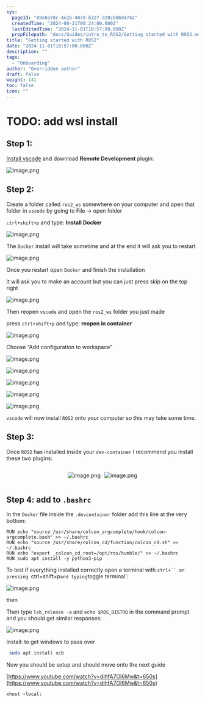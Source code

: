 ```yaml
---
sys:
  pageId: "89e0a78c-4e2b-4070-b327-d28cb0694742"
  createdTime: "2024-08-21T00:24:00.000Z"
  lastEditedTime: "2024-11-01T18:57:00.000Z"
  propFilepath: "docs/Guides/intro_to_ROS2/Getting started with ROS2.md"
title: "Getting started with ROS2"
date: "2024-11-01T18:57:00.000Z"
description: ""
tags:
  - "Onboarding"
author: "Overridden author"
draft: false
weight: 141
toc: false
icon: ""
---
```


# TODO: add wsl install

## Step 1:

[Install vscode](https://code.visualstudio.com/download) and download **Remote Development** plugin:

![image.png](https://prod-files-secure.s3.us-west-2.amazonaws.com/d518164a-d88e-44d1-a4ee-3adb3bd8bce0/efb52993-1881-4a40-b95e-6f020334f022/image.png?X-Amz-Algorithm=AWS4-HMAC-SHA256&X-Amz-Content-Sha256=UNSIGNED-PAYLOAD&X-Amz-Credential=ASIAZI2LB466S236F26N%2F20250410%2Fus-west-2%2Fs3%2Faws4_request&X-Amz-Date=20250410T161032Z&X-Amz-Expires=3600&X-Amz-Security-Token=IQoJb3JpZ2luX2VjEDAaCXVzLXdlc3QtMiJHMEUCIQCxKhyhGLmrhV9DMwEkzDxwQK3f8bkJaz7QXoLtgCsjAAIgC21ISgETPXhhfysSdB73cuheuO4is%2F7OshtA%2FDxcwkAqiAQIqf%2F%2F%2F%2F%2F%2F%2F%2F%2F%2FARAAGgw2Mzc0MjMxODM4MDUiDFFxPy2cK66fozA0nyrcA1nyRx3LdcqzHDa25rUvaNaykFPY77p7mgj00wNPcRhYsHt24SyjT6KpZc73elj7nZzQHP08DC3DwLhhuBIDgghmzBm5b%2BQsYHFghNR2ZAAe750DQ4is0PH5Efa9wlaekcp3Mcd6h3ge8t1lSYhLonfad3i%2BKQV1QrPOWNqcn9gNsg0eDMEycuNJPGUa2HbfcB8nOfD0VWgBGXw9yHdaEgg0nZrByBdOENkHOLec5TA0lnYc%2BF4u2G8fdgc3BWy7%2FhTBZNJ1SWXDKUWYH31SDst8MHhaAA4T5oP97Qz%2FxCLzmu%2BcVC1JbJLyagfJrH3zwIERaRgvszrNz1UIOFNGMotrjK7PkJ6X4F65koGkdt2q%2BcVjGJmRJma2D%2Fo7WhN5CpiwlWzt7qvFWcmIp6aHsmJB7NhcSJYDLxoM8TghvF0HNCs7jdqcp236CsDqgZw7uUSgQb3RDi%2FDz2wLU4SH9vheOBLX4c0wJhCQkqBuV7o9goX8YSVagTKTCrsTmSOicaCGbRrDATx%2FZ9svFnaaqH8EF9V%2FDZevjYKLrouSyM6HE1ZTOBVgu0qh8gXq25fFix1pDB3TML1U6nBDPLgACd5gTZVZQHNzc5NnLKvWV5KOfEUVT%2BBX3Cp9HRSxMKzU378GOqUBCqYYvIw5dJA3%2Fd6tv05jBClFH6RvdtUOKRF%2BwF8nPn9tPEMzNKmFuVCQ%2B1z0%2B9RdR7NAeAsM%2FnyJ98zOmxOyFRjE5JcAFVDSABBV6%2FsCmcBU3C2VM7CVMqG5b6O4ydD5n2nWNLQLbj42CKsGlIEYfNbhaUOOb6fY9vUBNDX8SdP4lB4iSJNcklHlefquYOBr%2BcGaRen8mqGMZPEC%2Folg4mQ%2BVA0E&X-Amz-Signature=82bc161a5eca8d78cd7c9b2ca92be649a94672400ad07eabe9d5ce2be1a91557&X-Amz-SignedHeaders=host&x-id=GetObject)

## Step 2:

Create a folder called `ros2_ws` somewhere on your computer and open that folder in `vscode` by going to File → open folder 

`ctrl+shift+p` and type: **Install Docker**

![image.png](https://prod-files-secure.s3.us-west-2.amazonaws.com/d518164a-d88e-44d1-a4ee-3adb3bd8bce0/2269dc0e-1cd5-47ff-bceb-c04ad9b2eab0/image.png?X-Amz-Algorithm=AWS4-HMAC-SHA256&X-Amz-Content-Sha256=UNSIGNED-PAYLOAD&X-Amz-Credential=ASIAZI2LB466S236F26N%2F20250410%2Fus-west-2%2Fs3%2Faws4_request&X-Amz-Date=20250410T161032Z&X-Amz-Expires=3600&X-Amz-Security-Token=IQoJb3JpZ2luX2VjEDAaCXVzLXdlc3QtMiJHMEUCIQCxKhyhGLmrhV9DMwEkzDxwQK3f8bkJaz7QXoLtgCsjAAIgC21ISgETPXhhfysSdB73cuheuO4is%2F7OshtA%2FDxcwkAqiAQIqf%2F%2F%2F%2F%2F%2F%2F%2F%2F%2FARAAGgw2Mzc0MjMxODM4MDUiDFFxPy2cK66fozA0nyrcA1nyRx3LdcqzHDa25rUvaNaykFPY77p7mgj00wNPcRhYsHt24SyjT6KpZc73elj7nZzQHP08DC3DwLhhuBIDgghmzBm5b%2BQsYHFghNR2ZAAe750DQ4is0PH5Efa9wlaekcp3Mcd6h3ge8t1lSYhLonfad3i%2BKQV1QrPOWNqcn9gNsg0eDMEycuNJPGUa2HbfcB8nOfD0VWgBGXw9yHdaEgg0nZrByBdOENkHOLec5TA0lnYc%2BF4u2G8fdgc3BWy7%2FhTBZNJ1SWXDKUWYH31SDst8MHhaAA4T5oP97Qz%2FxCLzmu%2BcVC1JbJLyagfJrH3zwIERaRgvszrNz1UIOFNGMotrjK7PkJ6X4F65koGkdt2q%2BcVjGJmRJma2D%2Fo7WhN5CpiwlWzt7qvFWcmIp6aHsmJB7NhcSJYDLxoM8TghvF0HNCs7jdqcp236CsDqgZw7uUSgQb3RDi%2FDz2wLU4SH9vheOBLX4c0wJhCQkqBuV7o9goX8YSVagTKTCrsTmSOicaCGbRrDATx%2FZ9svFnaaqH8EF9V%2FDZevjYKLrouSyM6HE1ZTOBVgu0qh8gXq25fFix1pDB3TML1U6nBDPLgACd5gTZVZQHNzc5NnLKvWV5KOfEUVT%2BBX3Cp9HRSxMKzU378GOqUBCqYYvIw5dJA3%2Fd6tv05jBClFH6RvdtUOKRF%2BwF8nPn9tPEMzNKmFuVCQ%2B1z0%2B9RdR7NAeAsM%2FnyJ98zOmxOyFRjE5JcAFVDSABBV6%2FsCmcBU3C2VM7CVMqG5b6O4ydD5n2nWNLQLbj42CKsGlIEYfNbhaUOOb6fY9vUBNDX8SdP4lB4iSJNcklHlefquYOBr%2BcGaRen8mqGMZPEC%2Folg4mQ%2BVA0E&X-Amz-Signature=f862bbe35195c353eb723a103cc89fbc6aaf5bed860919ba7dbb0d62f57a30c0&X-Amz-SignedHeaders=host&x-id=GetObject)

The `Docker` install will take sometime and at the end it will ask you to restart

![image.png](https://prod-files-secure.s3.us-west-2.amazonaws.com/d518164a-d88e-44d1-a4ee-3adb3bd8bce0/ed233f78-be33-4b1f-b89c-9c346c0e961e/image.png?X-Amz-Algorithm=AWS4-HMAC-SHA256&X-Amz-Content-Sha256=UNSIGNED-PAYLOAD&X-Amz-Credential=ASIAZI2LB466S236F26N%2F20250410%2Fus-west-2%2Fs3%2Faws4_request&X-Amz-Date=20250410T161032Z&X-Amz-Expires=3600&X-Amz-Security-Token=IQoJb3JpZ2luX2VjEDAaCXVzLXdlc3QtMiJHMEUCIQCxKhyhGLmrhV9DMwEkzDxwQK3f8bkJaz7QXoLtgCsjAAIgC21ISgETPXhhfysSdB73cuheuO4is%2F7OshtA%2FDxcwkAqiAQIqf%2F%2F%2F%2F%2F%2F%2F%2F%2F%2FARAAGgw2Mzc0MjMxODM4MDUiDFFxPy2cK66fozA0nyrcA1nyRx3LdcqzHDa25rUvaNaykFPY77p7mgj00wNPcRhYsHt24SyjT6KpZc73elj7nZzQHP08DC3DwLhhuBIDgghmzBm5b%2BQsYHFghNR2ZAAe750DQ4is0PH5Efa9wlaekcp3Mcd6h3ge8t1lSYhLonfad3i%2BKQV1QrPOWNqcn9gNsg0eDMEycuNJPGUa2HbfcB8nOfD0VWgBGXw9yHdaEgg0nZrByBdOENkHOLec5TA0lnYc%2BF4u2G8fdgc3BWy7%2FhTBZNJ1SWXDKUWYH31SDst8MHhaAA4T5oP97Qz%2FxCLzmu%2BcVC1JbJLyagfJrH3zwIERaRgvszrNz1UIOFNGMotrjK7PkJ6X4F65koGkdt2q%2BcVjGJmRJma2D%2Fo7WhN5CpiwlWzt7qvFWcmIp6aHsmJB7NhcSJYDLxoM8TghvF0HNCs7jdqcp236CsDqgZw7uUSgQb3RDi%2FDz2wLU4SH9vheOBLX4c0wJhCQkqBuV7o9goX8YSVagTKTCrsTmSOicaCGbRrDATx%2FZ9svFnaaqH8EF9V%2FDZevjYKLrouSyM6HE1ZTOBVgu0qh8gXq25fFix1pDB3TML1U6nBDPLgACd5gTZVZQHNzc5NnLKvWV5KOfEUVT%2BBX3Cp9HRSxMKzU378GOqUBCqYYvIw5dJA3%2Fd6tv05jBClFH6RvdtUOKRF%2BwF8nPn9tPEMzNKmFuVCQ%2B1z0%2B9RdR7NAeAsM%2FnyJ98zOmxOyFRjE5JcAFVDSABBV6%2FsCmcBU3C2VM7CVMqG5b6O4ydD5n2nWNLQLbj42CKsGlIEYfNbhaUOOb6fY9vUBNDX8SdP4lB4iSJNcklHlefquYOBr%2BcGaRen8mqGMZPEC%2Folg4mQ%2BVA0E&X-Amz-Signature=354401852f2fc15375fcbd8569f861d67e3009ccc67e6fc9be82402c2157bb1f&X-Amz-SignedHeaders=host&x-id=GetObject)

Once you restart open `Docker` and finish the installation

It will ask you to make an account but you can just press skip on the top right

![image.png](https://prod-files-secure.s3.us-west-2.amazonaws.com/d518164a-d88e-44d1-a4ee-3adb3bd8bce0/21010ad9-1659-4fd9-9f59-9932a09b2a3d/image.png?X-Amz-Algorithm=AWS4-HMAC-SHA256&X-Amz-Content-Sha256=UNSIGNED-PAYLOAD&X-Amz-Credential=ASIAZI2LB466S236F26N%2F20250410%2Fus-west-2%2Fs3%2Faws4_request&X-Amz-Date=20250410T161032Z&X-Amz-Expires=3600&X-Amz-Security-Token=IQoJb3JpZ2luX2VjEDAaCXVzLXdlc3QtMiJHMEUCIQCxKhyhGLmrhV9DMwEkzDxwQK3f8bkJaz7QXoLtgCsjAAIgC21ISgETPXhhfysSdB73cuheuO4is%2F7OshtA%2FDxcwkAqiAQIqf%2F%2F%2F%2F%2F%2F%2F%2F%2F%2FARAAGgw2Mzc0MjMxODM4MDUiDFFxPy2cK66fozA0nyrcA1nyRx3LdcqzHDa25rUvaNaykFPY77p7mgj00wNPcRhYsHt24SyjT6KpZc73elj7nZzQHP08DC3DwLhhuBIDgghmzBm5b%2BQsYHFghNR2ZAAe750DQ4is0PH5Efa9wlaekcp3Mcd6h3ge8t1lSYhLonfad3i%2BKQV1QrPOWNqcn9gNsg0eDMEycuNJPGUa2HbfcB8nOfD0VWgBGXw9yHdaEgg0nZrByBdOENkHOLec5TA0lnYc%2BF4u2G8fdgc3BWy7%2FhTBZNJ1SWXDKUWYH31SDst8MHhaAA4T5oP97Qz%2FxCLzmu%2BcVC1JbJLyagfJrH3zwIERaRgvszrNz1UIOFNGMotrjK7PkJ6X4F65koGkdt2q%2BcVjGJmRJma2D%2Fo7WhN5CpiwlWzt7qvFWcmIp6aHsmJB7NhcSJYDLxoM8TghvF0HNCs7jdqcp236CsDqgZw7uUSgQb3RDi%2FDz2wLU4SH9vheOBLX4c0wJhCQkqBuV7o9goX8YSVagTKTCrsTmSOicaCGbRrDATx%2FZ9svFnaaqH8EF9V%2FDZevjYKLrouSyM6HE1ZTOBVgu0qh8gXq25fFix1pDB3TML1U6nBDPLgACd5gTZVZQHNzc5NnLKvWV5KOfEUVT%2BBX3Cp9HRSxMKzU378GOqUBCqYYvIw5dJA3%2Fd6tv05jBClFH6RvdtUOKRF%2BwF8nPn9tPEMzNKmFuVCQ%2B1z0%2B9RdR7NAeAsM%2FnyJ98zOmxOyFRjE5JcAFVDSABBV6%2FsCmcBU3C2VM7CVMqG5b6O4ydD5n2nWNLQLbj42CKsGlIEYfNbhaUOOb6fY9vUBNDX8SdP4lB4iSJNcklHlefquYOBr%2BcGaRen8mqGMZPEC%2Folg4mQ%2BVA0E&X-Amz-Signature=ce47ba5710f68a619d1e7e92e0257c11c251e5e54098f2f0e755a8cd40c31f99&X-Amz-SignedHeaders=host&x-id=GetObject)

Then reopen `vscode` and open the `ros2_ws` folder you just made

press `ctrl+shift+p` and type: **reopen in container**

![image.png](https://prod-files-secure.s3.us-west-2.amazonaws.com/d518164a-d88e-44d1-a4ee-3adb3bd8bce0/4e93b8c2-41ad-488c-8095-c74205196118/image.png?X-Amz-Algorithm=AWS4-HMAC-SHA256&X-Amz-Content-Sha256=UNSIGNED-PAYLOAD&X-Amz-Credential=ASIAZI2LB466S236F26N%2F20250410%2Fus-west-2%2Fs3%2Faws4_request&X-Amz-Date=20250410T161032Z&X-Amz-Expires=3600&X-Amz-Security-Token=IQoJb3JpZ2luX2VjEDAaCXVzLXdlc3QtMiJHMEUCIQCxKhyhGLmrhV9DMwEkzDxwQK3f8bkJaz7QXoLtgCsjAAIgC21ISgETPXhhfysSdB73cuheuO4is%2F7OshtA%2FDxcwkAqiAQIqf%2F%2F%2F%2F%2F%2F%2F%2F%2F%2FARAAGgw2Mzc0MjMxODM4MDUiDFFxPy2cK66fozA0nyrcA1nyRx3LdcqzHDa25rUvaNaykFPY77p7mgj00wNPcRhYsHt24SyjT6KpZc73elj7nZzQHP08DC3DwLhhuBIDgghmzBm5b%2BQsYHFghNR2ZAAe750DQ4is0PH5Efa9wlaekcp3Mcd6h3ge8t1lSYhLonfad3i%2BKQV1QrPOWNqcn9gNsg0eDMEycuNJPGUa2HbfcB8nOfD0VWgBGXw9yHdaEgg0nZrByBdOENkHOLec5TA0lnYc%2BF4u2G8fdgc3BWy7%2FhTBZNJ1SWXDKUWYH31SDst8MHhaAA4T5oP97Qz%2FxCLzmu%2BcVC1JbJLyagfJrH3zwIERaRgvszrNz1UIOFNGMotrjK7PkJ6X4F65koGkdt2q%2BcVjGJmRJma2D%2Fo7WhN5CpiwlWzt7qvFWcmIp6aHsmJB7NhcSJYDLxoM8TghvF0HNCs7jdqcp236CsDqgZw7uUSgQb3RDi%2FDz2wLU4SH9vheOBLX4c0wJhCQkqBuV7o9goX8YSVagTKTCrsTmSOicaCGbRrDATx%2FZ9svFnaaqH8EF9V%2FDZevjYKLrouSyM6HE1ZTOBVgu0qh8gXq25fFix1pDB3TML1U6nBDPLgACd5gTZVZQHNzc5NnLKvWV5KOfEUVT%2BBX3Cp9HRSxMKzU378GOqUBCqYYvIw5dJA3%2Fd6tv05jBClFH6RvdtUOKRF%2BwF8nPn9tPEMzNKmFuVCQ%2B1z0%2B9RdR7NAeAsM%2FnyJ98zOmxOyFRjE5JcAFVDSABBV6%2FsCmcBU3C2VM7CVMqG5b6O4ydD5n2nWNLQLbj42CKsGlIEYfNbhaUOOb6fY9vUBNDX8SdP4lB4iSJNcklHlefquYOBr%2BcGaRen8mqGMZPEC%2Folg4mQ%2BVA0E&X-Amz-Signature=10cdd4710deeb91dafc42f764b15eeb88c80cbc250bec6b25ac02c2ae3177484&X-Amz-SignedHeaders=host&x-id=GetObject)

Choose “Add configuration to workspace”

![image.png](https://prod-files-secure.s3.us-west-2.amazonaws.com/d518164a-d88e-44d1-a4ee-3adb3bd8bce0/9560b282-5060-4989-ba37-97e7b2c22476/image.png?X-Amz-Algorithm=AWS4-HMAC-SHA256&X-Amz-Content-Sha256=UNSIGNED-PAYLOAD&X-Amz-Credential=ASIAZI2LB466S236F26N%2F20250410%2Fus-west-2%2Fs3%2Faws4_request&X-Amz-Date=20250410T161032Z&X-Amz-Expires=3600&X-Amz-Security-Token=IQoJb3JpZ2luX2VjEDAaCXVzLXdlc3QtMiJHMEUCIQCxKhyhGLmrhV9DMwEkzDxwQK3f8bkJaz7QXoLtgCsjAAIgC21ISgETPXhhfysSdB73cuheuO4is%2F7OshtA%2FDxcwkAqiAQIqf%2F%2F%2F%2F%2F%2F%2F%2F%2F%2FARAAGgw2Mzc0MjMxODM4MDUiDFFxPy2cK66fozA0nyrcA1nyRx3LdcqzHDa25rUvaNaykFPY77p7mgj00wNPcRhYsHt24SyjT6KpZc73elj7nZzQHP08DC3DwLhhuBIDgghmzBm5b%2BQsYHFghNR2ZAAe750DQ4is0PH5Efa9wlaekcp3Mcd6h3ge8t1lSYhLonfad3i%2BKQV1QrPOWNqcn9gNsg0eDMEycuNJPGUa2HbfcB8nOfD0VWgBGXw9yHdaEgg0nZrByBdOENkHOLec5TA0lnYc%2BF4u2G8fdgc3BWy7%2FhTBZNJ1SWXDKUWYH31SDst8MHhaAA4T5oP97Qz%2FxCLzmu%2BcVC1JbJLyagfJrH3zwIERaRgvszrNz1UIOFNGMotrjK7PkJ6X4F65koGkdt2q%2BcVjGJmRJma2D%2Fo7WhN5CpiwlWzt7qvFWcmIp6aHsmJB7NhcSJYDLxoM8TghvF0HNCs7jdqcp236CsDqgZw7uUSgQb3RDi%2FDz2wLU4SH9vheOBLX4c0wJhCQkqBuV7o9goX8YSVagTKTCrsTmSOicaCGbRrDATx%2FZ9svFnaaqH8EF9V%2FDZevjYKLrouSyM6HE1ZTOBVgu0qh8gXq25fFix1pDB3TML1U6nBDPLgACd5gTZVZQHNzc5NnLKvWV5KOfEUVT%2BBX3Cp9HRSxMKzU378GOqUBCqYYvIw5dJA3%2Fd6tv05jBClFH6RvdtUOKRF%2BwF8nPn9tPEMzNKmFuVCQ%2B1z0%2B9RdR7NAeAsM%2FnyJ98zOmxOyFRjE5JcAFVDSABBV6%2FsCmcBU3C2VM7CVMqG5b6O4ydD5n2nWNLQLbj42CKsGlIEYfNbhaUOOb6fY9vUBNDX8SdP4lB4iSJNcklHlefquYOBr%2BcGaRen8mqGMZPEC%2Folg4mQ%2BVA0E&X-Amz-Signature=cb40bc624e93ee155f9e4b331ac1e860554a9212b8ac8aa8132a1df1a0910d9e&X-Amz-SignedHeaders=host&x-id=GetObject)

![image.png](https://prod-files-secure.s3.us-west-2.amazonaws.com/d518164a-d88e-44d1-a4ee-3adb3bd8bce0/2ee63f81-886b-48e8-a553-dc6e5eac99e4/image.png?X-Amz-Algorithm=AWS4-HMAC-SHA256&X-Amz-Content-Sha256=UNSIGNED-PAYLOAD&X-Amz-Credential=ASIAZI2LB466S236F26N%2F20250410%2Fus-west-2%2Fs3%2Faws4_request&X-Amz-Date=20250410T161032Z&X-Amz-Expires=3600&X-Amz-Security-Token=IQoJb3JpZ2luX2VjEDAaCXVzLXdlc3QtMiJHMEUCIQCxKhyhGLmrhV9DMwEkzDxwQK3f8bkJaz7QXoLtgCsjAAIgC21ISgETPXhhfysSdB73cuheuO4is%2F7OshtA%2FDxcwkAqiAQIqf%2F%2F%2F%2F%2F%2F%2F%2F%2F%2FARAAGgw2Mzc0MjMxODM4MDUiDFFxPy2cK66fozA0nyrcA1nyRx3LdcqzHDa25rUvaNaykFPY77p7mgj00wNPcRhYsHt24SyjT6KpZc73elj7nZzQHP08DC3DwLhhuBIDgghmzBm5b%2BQsYHFghNR2ZAAe750DQ4is0PH5Efa9wlaekcp3Mcd6h3ge8t1lSYhLonfad3i%2BKQV1QrPOWNqcn9gNsg0eDMEycuNJPGUa2HbfcB8nOfD0VWgBGXw9yHdaEgg0nZrByBdOENkHOLec5TA0lnYc%2BF4u2G8fdgc3BWy7%2FhTBZNJ1SWXDKUWYH31SDst8MHhaAA4T5oP97Qz%2FxCLzmu%2BcVC1JbJLyagfJrH3zwIERaRgvszrNz1UIOFNGMotrjK7PkJ6X4F65koGkdt2q%2BcVjGJmRJma2D%2Fo7WhN5CpiwlWzt7qvFWcmIp6aHsmJB7NhcSJYDLxoM8TghvF0HNCs7jdqcp236CsDqgZw7uUSgQb3RDi%2FDz2wLU4SH9vheOBLX4c0wJhCQkqBuV7o9goX8YSVagTKTCrsTmSOicaCGbRrDATx%2FZ9svFnaaqH8EF9V%2FDZevjYKLrouSyM6HE1ZTOBVgu0qh8gXq25fFix1pDB3TML1U6nBDPLgACd5gTZVZQHNzc5NnLKvWV5KOfEUVT%2BBX3Cp9HRSxMKzU378GOqUBCqYYvIw5dJA3%2Fd6tv05jBClFH6RvdtUOKRF%2BwF8nPn9tPEMzNKmFuVCQ%2B1z0%2B9RdR7NAeAsM%2FnyJ98zOmxOyFRjE5JcAFVDSABBV6%2FsCmcBU3C2VM7CVMqG5b6O4ydD5n2nWNLQLbj42CKsGlIEYfNbhaUOOb6fY9vUBNDX8SdP4lB4iSJNcklHlefquYOBr%2BcGaRen8mqGMZPEC%2Folg4mQ%2BVA0E&X-Amz-Signature=3cf2624957875057c2685f9df49d2e579cbc49c5718602eb5befc67ee97f0744&X-Amz-SignedHeaders=host&x-id=GetObject)

![image.png](https://prod-files-secure.s3.us-west-2.amazonaws.com/d518164a-d88e-44d1-a4ee-3adb3bd8bce0/ae1580b2-b048-407e-aed9-b584224a7a04/image.png?X-Amz-Algorithm=AWS4-HMAC-SHA256&X-Amz-Content-Sha256=UNSIGNED-PAYLOAD&X-Amz-Credential=ASIAZI2LB466S236F26N%2F20250410%2Fus-west-2%2Fs3%2Faws4_request&X-Amz-Date=20250410T161032Z&X-Amz-Expires=3600&X-Amz-Security-Token=IQoJb3JpZ2luX2VjEDAaCXVzLXdlc3QtMiJHMEUCIQCxKhyhGLmrhV9DMwEkzDxwQK3f8bkJaz7QXoLtgCsjAAIgC21ISgETPXhhfysSdB73cuheuO4is%2F7OshtA%2FDxcwkAqiAQIqf%2F%2F%2F%2F%2F%2F%2F%2F%2F%2FARAAGgw2Mzc0MjMxODM4MDUiDFFxPy2cK66fozA0nyrcA1nyRx3LdcqzHDa25rUvaNaykFPY77p7mgj00wNPcRhYsHt24SyjT6KpZc73elj7nZzQHP08DC3DwLhhuBIDgghmzBm5b%2BQsYHFghNR2ZAAe750DQ4is0PH5Efa9wlaekcp3Mcd6h3ge8t1lSYhLonfad3i%2BKQV1QrPOWNqcn9gNsg0eDMEycuNJPGUa2HbfcB8nOfD0VWgBGXw9yHdaEgg0nZrByBdOENkHOLec5TA0lnYc%2BF4u2G8fdgc3BWy7%2FhTBZNJ1SWXDKUWYH31SDst8MHhaAA4T5oP97Qz%2FxCLzmu%2BcVC1JbJLyagfJrH3zwIERaRgvszrNz1UIOFNGMotrjK7PkJ6X4F65koGkdt2q%2BcVjGJmRJma2D%2Fo7WhN5CpiwlWzt7qvFWcmIp6aHsmJB7NhcSJYDLxoM8TghvF0HNCs7jdqcp236CsDqgZw7uUSgQb3RDi%2FDz2wLU4SH9vheOBLX4c0wJhCQkqBuV7o9goX8YSVagTKTCrsTmSOicaCGbRrDATx%2FZ9svFnaaqH8EF9V%2FDZevjYKLrouSyM6HE1ZTOBVgu0qh8gXq25fFix1pDB3TML1U6nBDPLgACd5gTZVZQHNzc5NnLKvWV5KOfEUVT%2BBX3Cp9HRSxMKzU378GOqUBCqYYvIw5dJA3%2Fd6tv05jBClFH6RvdtUOKRF%2BwF8nPn9tPEMzNKmFuVCQ%2B1z0%2B9RdR7NAeAsM%2FnyJ98zOmxOyFRjE5JcAFVDSABBV6%2FsCmcBU3C2VM7CVMqG5b6O4ydD5n2nWNLQLbj42CKsGlIEYfNbhaUOOb6fY9vUBNDX8SdP4lB4iSJNcklHlefquYOBr%2BcGaRen8mqGMZPEC%2Folg4mQ%2BVA0E&X-Amz-Signature=7a03054880b9d5148efede76a931df124b7733dfff6cba08f899bb701d740065&X-Amz-SignedHeaders=host&x-id=GetObject)

![image.png](https://prod-files-secure.s3.us-west-2.amazonaws.com/d518164a-d88e-44d1-a4ee-3adb3bd8bce0/53255b28-f75e-430f-b9e3-c0ac8577e42b/image.png?X-Amz-Algorithm=AWS4-HMAC-SHA256&X-Amz-Content-Sha256=UNSIGNED-PAYLOAD&X-Amz-Credential=ASIAZI2LB466S236F26N%2F20250410%2Fus-west-2%2Fs3%2Faws4_request&X-Amz-Date=20250410T161032Z&X-Amz-Expires=3600&X-Amz-Security-Token=IQoJb3JpZ2luX2VjEDAaCXVzLXdlc3QtMiJHMEUCIQCxKhyhGLmrhV9DMwEkzDxwQK3f8bkJaz7QXoLtgCsjAAIgC21ISgETPXhhfysSdB73cuheuO4is%2F7OshtA%2FDxcwkAqiAQIqf%2F%2F%2F%2F%2F%2F%2F%2F%2F%2FARAAGgw2Mzc0MjMxODM4MDUiDFFxPy2cK66fozA0nyrcA1nyRx3LdcqzHDa25rUvaNaykFPY77p7mgj00wNPcRhYsHt24SyjT6KpZc73elj7nZzQHP08DC3DwLhhuBIDgghmzBm5b%2BQsYHFghNR2ZAAe750DQ4is0PH5Efa9wlaekcp3Mcd6h3ge8t1lSYhLonfad3i%2BKQV1QrPOWNqcn9gNsg0eDMEycuNJPGUa2HbfcB8nOfD0VWgBGXw9yHdaEgg0nZrByBdOENkHOLec5TA0lnYc%2BF4u2G8fdgc3BWy7%2FhTBZNJ1SWXDKUWYH31SDst8MHhaAA4T5oP97Qz%2FxCLzmu%2BcVC1JbJLyagfJrH3zwIERaRgvszrNz1UIOFNGMotrjK7PkJ6X4F65koGkdt2q%2BcVjGJmRJma2D%2Fo7WhN5CpiwlWzt7qvFWcmIp6aHsmJB7NhcSJYDLxoM8TghvF0HNCs7jdqcp236CsDqgZw7uUSgQb3RDi%2FDz2wLU4SH9vheOBLX4c0wJhCQkqBuV7o9goX8YSVagTKTCrsTmSOicaCGbRrDATx%2FZ9svFnaaqH8EF9V%2FDZevjYKLrouSyM6HE1ZTOBVgu0qh8gXq25fFix1pDB3TML1U6nBDPLgACd5gTZVZQHNzc5NnLKvWV5KOfEUVT%2BBX3Cp9HRSxMKzU378GOqUBCqYYvIw5dJA3%2Fd6tv05jBClFH6RvdtUOKRF%2BwF8nPn9tPEMzNKmFuVCQ%2B1z0%2B9RdR7NAeAsM%2FnyJ98zOmxOyFRjE5JcAFVDSABBV6%2FsCmcBU3C2VM7CVMqG5b6O4ydD5n2nWNLQLbj42CKsGlIEYfNbhaUOOb6fY9vUBNDX8SdP4lB4iSJNcklHlefquYOBr%2BcGaRen8mqGMZPEC%2Folg4mQ%2BVA0E&X-Amz-Signature=01d9347714a83f514af7c29db2460f73863d3b43c33b9956bf132f2f19cf8570&X-Amz-SignedHeaders=host&x-id=GetObject)

![image.png](https://prod-files-secure.s3.us-west-2.amazonaws.com/d518164a-d88e-44d1-a4ee-3adb3bd8bce0/7c562767-5af9-4ffb-97d1-327bcdf4ee00/image.png?X-Amz-Algorithm=AWS4-HMAC-SHA256&X-Amz-Content-Sha256=UNSIGNED-PAYLOAD&X-Amz-Credential=ASIAZI2LB466S236F26N%2F20250410%2Fus-west-2%2Fs3%2Faws4_request&X-Amz-Date=20250410T161032Z&X-Amz-Expires=3600&X-Amz-Security-Token=IQoJb3JpZ2luX2VjEDAaCXVzLXdlc3QtMiJHMEUCIQCxKhyhGLmrhV9DMwEkzDxwQK3f8bkJaz7QXoLtgCsjAAIgC21ISgETPXhhfysSdB73cuheuO4is%2F7OshtA%2FDxcwkAqiAQIqf%2F%2F%2F%2F%2F%2F%2F%2F%2F%2FARAAGgw2Mzc0MjMxODM4MDUiDFFxPy2cK66fozA0nyrcA1nyRx3LdcqzHDa25rUvaNaykFPY77p7mgj00wNPcRhYsHt24SyjT6KpZc73elj7nZzQHP08DC3DwLhhuBIDgghmzBm5b%2BQsYHFghNR2ZAAe750DQ4is0PH5Efa9wlaekcp3Mcd6h3ge8t1lSYhLonfad3i%2BKQV1QrPOWNqcn9gNsg0eDMEycuNJPGUa2HbfcB8nOfD0VWgBGXw9yHdaEgg0nZrByBdOENkHOLec5TA0lnYc%2BF4u2G8fdgc3BWy7%2FhTBZNJ1SWXDKUWYH31SDst8MHhaAA4T5oP97Qz%2FxCLzmu%2BcVC1JbJLyagfJrH3zwIERaRgvszrNz1UIOFNGMotrjK7PkJ6X4F65koGkdt2q%2BcVjGJmRJma2D%2Fo7WhN5CpiwlWzt7qvFWcmIp6aHsmJB7NhcSJYDLxoM8TghvF0HNCs7jdqcp236CsDqgZw7uUSgQb3RDi%2FDz2wLU4SH9vheOBLX4c0wJhCQkqBuV7o9goX8YSVagTKTCrsTmSOicaCGbRrDATx%2FZ9svFnaaqH8EF9V%2FDZevjYKLrouSyM6HE1ZTOBVgu0qh8gXq25fFix1pDB3TML1U6nBDPLgACd5gTZVZQHNzc5NnLKvWV5KOfEUVT%2BBX3Cp9HRSxMKzU378GOqUBCqYYvIw5dJA3%2Fd6tv05jBClFH6RvdtUOKRF%2BwF8nPn9tPEMzNKmFuVCQ%2B1z0%2B9RdR7NAeAsM%2FnyJ98zOmxOyFRjE5JcAFVDSABBV6%2FsCmcBU3C2VM7CVMqG5b6O4ydD5n2nWNLQLbj42CKsGlIEYfNbhaUOOb6fY9vUBNDX8SdP4lB4iSJNcklHlefquYOBr%2BcGaRen8mqGMZPEC%2Folg4mQ%2BVA0E&X-Amz-Signature=5e144f88ab96553ca548b0e12cd555cb0bc703314e47ebf04878e5a4ba7f51cd&X-Amz-SignedHeaders=host&x-id=GetObject)

`vscode` will now install `ROS2` onto your computer so this may take some time.

## Step 3:

Once `ROS2` has installed inside your `dev-container` I recommend you install these two plugins:

<div style="display: flex;flex-direction: row; column-gap:10px; max-width: 630px;justify-content: center;">
<div>

![image.png](https://prod-files-secure.s3.us-west-2.amazonaws.com/d518164a-d88e-44d1-a4ee-3adb3bd8bce0/3fc3d550-5a54-4ba1-ba6b-faa01cdb7369/image.png?X-Amz-Algorithm=AWS4-HMAC-SHA256&X-Amz-Content-Sha256=UNSIGNED-PAYLOAD&X-Amz-Credential=ASIAZI2LB4663Q62QNSC%2F20250410%2Fus-west-2%2Fs3%2Faws4_request&X-Amz-Date=20250410T161039Z&X-Amz-Expires=3600&X-Amz-Security-Token=IQoJb3JpZ2luX2VjEDAaCXVzLXdlc3QtMiJIMEYCIQCYCq42T9Q8T9ENJbFFXqL3H2mYGsUW36pYpfSikEkSVQIhAM6SCFA5uularNj3AXkhM6EL9nXz6rohvi%2BASGypagb9KogECKn%2F%2F%2F%2F%2F%2F%2F%2F%2F%2FwEQABoMNjM3NDIzMTgzODA1Igxa51jAm9NX4Mwd0CQq3AMDNm091l2SsDNjZIAgtOV%2FsHDMHbLV7T6LtXihIrt3Rlk3QBpl3xsom%2BoAouv%2FoshwvDSAJrOE2wxAbTXWKk7WsYmDeIjZKfIMF2HjYcj%2Bdk9uj1OIPGQQR9Y5D84h41U9YlsGkovZYciDWv9ZJjV4jWHDLCuyPLQ2kWYQPRMup2TZwjWmE4g53fSwkFP%2FCTGaJ6VgCQosuqsRVyyaz9c6nA9Jb%2FTHEfkYC8QD1nshDa7F0pO613OuKs%2FxRXN9crFlQUtUwTuyx%2BkOKvPh9rijwrSTApgtbYliIoKI7btA678vFJEny3eBZ4E9uZyAFJfwsRdnEeb%2FqxNkavC%2BgAD%2BVQ0rmMjZGgr%2FyGvoTXQKmBxEv1YGv940cbL4Wry4fmQ%2B1psHoKbEKgxM97Qts%2BRYA2Qkx5vx49%2BC7gbS6kbwn4vS5WkLEaSTCyZei%2B6HpdrqEHoPJD%2BJNd0vsANJ8AvEM3QsnP9al2Y%2BlHgBalh4gdbentSFSnHfR5nwIN5C7nMTFhXXBEUaZZHTLU00UKDGxII7aU3dhLYaDnBjajZq9eKhuioq%2BkAbe%2FoLicZzipu8h8LfwGm6uBNYupAWDCK6bF2OWHe1l%2BUCwEQ9qvnYyFOtcGW7sceSkwi%2FwDDs1N%2B%2FBjqkAQbh4jv27uxKnOPJAfiK3orEZPmAUKvfQmT2993zJ3gvssP2fusJmad75Qkttke5xIdAl7oS8YkWgomB7a%2Fb0l7et7NCxBFt0HqgNxlNct2zG9PLoa%2FUj%2Bkq59jDRlesgGYiqDb%2BUNrKJhmA7sydbzfyzPHsMGOyHcEGo76d%2BbqMCHaOlFQ2dP2VceYIDGZ%2BWkInXAH0agxQvbPwyXdjEIMeo%2Fos&X-Amz-Signature=c27c205d5eaa8dbafdee543e4f9f658da88df733c9eacbc3e0d138738497d6c5&X-Amz-SignedHeaders=host&x-id=GetObject)

</div>
<div>

![image.png](https://prod-files-secure.s3.us-west-2.amazonaws.com/d518164a-d88e-44d1-a4ee-3adb3bd8bce0/d994cc66-13c2-4093-a5a3-f84cf4601a82/image.png?X-Amz-Algorithm=AWS4-HMAC-SHA256&X-Amz-Content-Sha256=UNSIGNED-PAYLOAD&X-Amz-Credential=ASIAZI2LB4663ZNS4CF2%2F20250410%2Fus-west-2%2Fs3%2Faws4_request&X-Amz-Date=20250410T161040Z&X-Amz-Expires=3600&X-Amz-Security-Token=IQoJb3JpZ2luX2VjEDAaCXVzLXdlc3QtMiJGMEQCIA8FKswh7IBpLmr8ME%2B6rIh4o0orrfTPv%2B8mK2IXBNseAiBESu6Z37DDXxJ7jXV3Qx68g1%2FH6dBaxyO36Cm%2BjIyqcCqIBAip%2F%2F%2F%2F%2F%2F%2F%2F%2F%2F8BEAAaDDYzNzQyMzE4MzgwNSIM5Bw0CwsI3PuEUFwUKtwDnnyVdpohnSzg6dr8mC9UUuPMlkE2l6yjPGS2uUxP2DAbBa68SEYFQc0QBXkAtFW870nGFN3HxsEy82DmTMYV8%2F6M8OLLJ%2FwzYgPcdq5q7cPJZlLajGLcTzZV90E2ZpSR4pbXS%2BERMYLHV%2Fgj2BAQLJaruQ%2FtnXWuROG76gackTtb%2BCBb%2BFs31iDVz82jXcO2uJF6EBgfkiz7JEjV%2BUBgXHqYHjgx2stPJHbqeeXB%2B9K9ReAUf5gR6hPVJZSWl7ot4s%2FwlQkEVqFuewKve4LVUEo8hv1cllCMEkZnB0iqEvTfXz7BeUpdxKGkotlH8JZhJgM2WKB08c%2BhMuXUJagezQ92W0SDj9aeZgX1pAs0cnqO8ob9d%2BL3GJoTSKrDPu8WoTim9WNXBLfpXAvurBC9O20NXm7jgTk6rfH4%2B0rbawhxDWaVvDRsYo7rVBH7HgYCQj8pM5Sg9DMiqk1laBE4rmz97CGxYqy5QxH%2FhsnvroBl4200fEhntqijGmYuPP7cMvKooKpE0fiTej2Bd%2FRSQIdinLQdRcxE9Bj1gn31DDIDZflhqw4A24RzIfd%2FdHif1PQk3U9n2t0EthccKpOLs9R2BT46TZ4l64Gnsag0bcQWjckuadvf7h4NTgsw%2FdPfvwY6pgE33u1aTE79SKqm%2BSe6dH8dGUVeoPZmUuWmTX9PvPjn8csrN14Uuc2526na0cPw8zOHK3Ibbg%2Fd5NP0h3euVgRCvhQRUz7%2FI%2BHilus35l74UTBogGUPXGeq%2FKVR5Lveb81ENamVoQ5jhU1WIpzsOrjKKLJeVNZVXkg%2FQiqDeYsyQpZVq30LMB%2FFabEp%2FY18FD67XlLqdTIshklWZmZYpyr9jL2SykSt&X-Amz-Signature=da5f7b8cc95715bfeedf0d1395776f4167cecfed0adfcc44cfab30e12e9dd6ae&X-Amz-SignedHeaders=host&x-id=GetObject)

</div>
</div>

## Step 4: add to `.bashrc`

In the `Docker` file inside the `.devcontainer` folder add this line at the very bottom: 

```docker
RUN echo "source /usr/share/colcon_argcomplete/hook/colcon-argcomplete.bash" >> ~/.bashrc
RUN echo "source /usr/share/colcon_cd/function/colcon_cd.sh" >> ~/.bashrc
RUN echo "export _colcon_cd_root=/opt/ros/humble/" >> ~/.bashrc
RUN sudo apt install -y python3-pip 
```

To test if everything installed correctly open a terminal with `ctrl+`` or pressing `ctrl+shift+p` and typing `toggle terminal`:

![image.png](https://prod-files-secure.s3.us-west-2.amazonaws.com/d518164a-d88e-44d1-a4ee-3adb3bd8bce0/6a4943d8-b04e-4c02-9a58-775f3384d1a5/image.png?X-Amz-Algorithm=AWS4-HMAC-SHA256&X-Amz-Content-Sha256=UNSIGNED-PAYLOAD&X-Amz-Credential=ASIAZI2LB466S236F26N%2F20250410%2Fus-west-2%2Fs3%2Faws4_request&X-Amz-Date=20250410T161032Z&X-Amz-Expires=3600&X-Amz-Security-Token=IQoJb3JpZ2luX2VjEDAaCXVzLXdlc3QtMiJHMEUCIQCxKhyhGLmrhV9DMwEkzDxwQK3f8bkJaz7QXoLtgCsjAAIgC21ISgETPXhhfysSdB73cuheuO4is%2F7OshtA%2FDxcwkAqiAQIqf%2F%2F%2F%2F%2F%2F%2F%2F%2F%2FARAAGgw2Mzc0MjMxODM4MDUiDFFxPy2cK66fozA0nyrcA1nyRx3LdcqzHDa25rUvaNaykFPY77p7mgj00wNPcRhYsHt24SyjT6KpZc73elj7nZzQHP08DC3DwLhhuBIDgghmzBm5b%2BQsYHFghNR2ZAAe750DQ4is0PH5Efa9wlaekcp3Mcd6h3ge8t1lSYhLonfad3i%2BKQV1QrPOWNqcn9gNsg0eDMEycuNJPGUa2HbfcB8nOfD0VWgBGXw9yHdaEgg0nZrByBdOENkHOLec5TA0lnYc%2BF4u2G8fdgc3BWy7%2FhTBZNJ1SWXDKUWYH31SDst8MHhaAA4T5oP97Qz%2FxCLzmu%2BcVC1JbJLyagfJrH3zwIERaRgvszrNz1UIOFNGMotrjK7PkJ6X4F65koGkdt2q%2BcVjGJmRJma2D%2Fo7WhN5CpiwlWzt7qvFWcmIp6aHsmJB7NhcSJYDLxoM8TghvF0HNCs7jdqcp236CsDqgZw7uUSgQb3RDi%2FDz2wLU4SH9vheOBLX4c0wJhCQkqBuV7o9goX8YSVagTKTCrsTmSOicaCGbRrDATx%2FZ9svFnaaqH8EF9V%2FDZevjYKLrouSyM6HE1ZTOBVgu0qh8gXq25fFix1pDB3TML1U6nBDPLgACd5gTZVZQHNzc5NnLKvWV5KOfEUVT%2BBX3Cp9HRSxMKzU378GOqUBCqYYvIw5dJA3%2Fd6tv05jBClFH6RvdtUOKRF%2BwF8nPn9tPEMzNKmFuVCQ%2B1z0%2B9RdR7NAeAsM%2FnyJ98zOmxOyFRjE5JcAFVDSABBV6%2FsCmcBU3C2VM7CVMqG5b6O4ydD5n2nWNLQLbj42CKsGlIEYfNbhaUOOb6fY9vUBNDX8SdP4lB4iSJNcklHlefquYOBr%2BcGaRen8mqGMZPEC%2Folg4mQ%2BVA0E&X-Amz-Signature=03ba98e72e2a66067c0cbfef5f6626a179d82ebac2cb43840c14f70bcec7ea90&X-Amz-SignedHeaders=host&x-id=GetObject)

then 

Then type `lsb_release -a` and `echo $ROS_DISTRO` in the command prompt and you should get similar responses:

![image.png](https://prod-files-secure.s3.us-west-2.amazonaws.com/d518164a-d88e-44d1-a4ee-3adb3bd8bce0/3e635dec-a805-4e85-8b9e-d000e5b71a4e/image.png?X-Amz-Algorithm=AWS4-HMAC-SHA256&X-Amz-Content-Sha256=UNSIGNED-PAYLOAD&X-Amz-Credential=ASIAZI2LB466S236F26N%2F20250410%2Fus-west-2%2Fs3%2Faws4_request&X-Amz-Date=20250410T161032Z&X-Amz-Expires=3600&X-Amz-Security-Token=IQoJb3JpZ2luX2VjEDAaCXVzLXdlc3QtMiJHMEUCIQCxKhyhGLmrhV9DMwEkzDxwQK3f8bkJaz7QXoLtgCsjAAIgC21ISgETPXhhfysSdB73cuheuO4is%2F7OshtA%2FDxcwkAqiAQIqf%2F%2F%2F%2F%2F%2F%2F%2F%2F%2FARAAGgw2Mzc0MjMxODM4MDUiDFFxPy2cK66fozA0nyrcA1nyRx3LdcqzHDa25rUvaNaykFPY77p7mgj00wNPcRhYsHt24SyjT6KpZc73elj7nZzQHP08DC3DwLhhuBIDgghmzBm5b%2BQsYHFghNR2ZAAe750DQ4is0PH5Efa9wlaekcp3Mcd6h3ge8t1lSYhLonfad3i%2BKQV1QrPOWNqcn9gNsg0eDMEycuNJPGUa2HbfcB8nOfD0VWgBGXw9yHdaEgg0nZrByBdOENkHOLec5TA0lnYc%2BF4u2G8fdgc3BWy7%2FhTBZNJ1SWXDKUWYH31SDst8MHhaAA4T5oP97Qz%2FxCLzmu%2BcVC1JbJLyagfJrH3zwIERaRgvszrNz1UIOFNGMotrjK7PkJ6X4F65koGkdt2q%2BcVjGJmRJma2D%2Fo7WhN5CpiwlWzt7qvFWcmIp6aHsmJB7NhcSJYDLxoM8TghvF0HNCs7jdqcp236CsDqgZw7uUSgQb3RDi%2FDz2wLU4SH9vheOBLX4c0wJhCQkqBuV7o9goX8YSVagTKTCrsTmSOicaCGbRrDATx%2FZ9svFnaaqH8EF9V%2FDZevjYKLrouSyM6HE1ZTOBVgu0qh8gXq25fFix1pDB3TML1U6nBDPLgACd5gTZVZQHNzc5NnLKvWV5KOfEUVT%2BBX3Cp9HRSxMKzU378GOqUBCqYYvIw5dJA3%2Fd6tv05jBClFH6RvdtUOKRF%2BwF8nPn9tPEMzNKmFuVCQ%2B1z0%2B9RdR7NAeAsM%2FnyJ98zOmxOyFRjE5JcAFVDSABBV6%2FsCmcBU3C2VM7CVMqG5b6O4ydD5n2nWNLQLbj42CKsGlIEYfNbhaUOOb6fY9vUBNDX8SdP4lB4iSJNcklHlefquYOBr%2BcGaRen8mqGMZPEC%2Folg4mQ%2BVA0E&X-Amz-Signature=bdfe61783bee34f22da3536b949a1c1d4eea891dbccc3602c66e838be5dab50a&X-Amz-SignedHeaders=host&x-id=GetObject)

Install:  to get windows to pass over

```bash
 sudo apt install xcb
```

Now you should be setup and should move onto the next guide 

[https://www.youtube.com/watch?v=dihfA7Ol6Mw&t=650s](https://www.youtube.com/watch?v=dihfA7Ol6Mw&t=650s)

```python
xhost +local:
```
